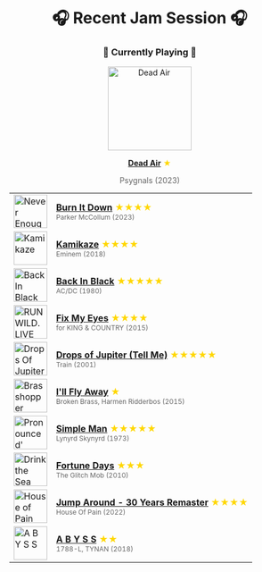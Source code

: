 <div align='center'>

# 🎧 Recent Jam Session 🎧

<h3>🎵 Currently Playing 🎵</h3>

<a href="https://open.spotify.com/track/4k87AXjXSNbDcNu9m0BgM3"><img src="https://i.scdn.co/image/ab67616d0000b273f68df0d2e33a7c96a30a7847" width="150" height="150" alt="Dead Air" /></a>

<b><a href="https://open.spotify.com/track/4k87AXjXSNbDcNu9m0BgM3">Dead Air</a></b><span style="color: gold;"> ★</span>

<span style="color: #666;">Psygnals (2023)</span>

<table style='margin: 0 auto; max-width: 550px;'>
<tr>
<td width="60"><a href="https://open.spotify.com/track/09hVlIVHtEE1nLUv6YGZiW"><img src="https://i.scdn.co/image/ab67616d0000b2730fe330862c62782c7044f044" width="60" height="60" alt="Never Enough" /></a></td>
<td><b><a href="https://open.spotify.com/track/09hVlIVHtEE1nLUv6YGZiW">Burn It Down</a></b> <span style="color: gold;"> ★★★★</span><br><span style="font-size: 12px; color: #666;">Parker McCollum (2023)</span></td>
</tr>
<tr>
<td width="60"><a href="https://open.spotify.com/track/2gsNpSn7VvvJuSrIDfRoYy"><img src="https://i.scdn.co/image/ab67616d0000b273e4073def0c03a91e3fceaf73" width="60" height="60" alt="Kamikaze" /></a></td>
<td><b><a href="https://open.spotify.com/track/2gsNpSn7VvvJuSrIDfRoYy">Kamikaze</a></b> <span style="color: gold;"> ★★★★</span><br><span style="font-size: 12px; color: #666;">Eminem (2018)</span></td>
</tr>
<tr>
<td width="60"><a href="https://open.spotify.com/track/08mG3Y1vljYA6bvDt4Wqkj"><img src="https://i.scdn.co/image/ab67616d0000b2730b51f8d91f3a21e8426361ae" width="60" height="60" alt="Back In Black" /></a></td>
<td><b><a href="https://open.spotify.com/track/08mG3Y1vljYA6bvDt4Wqkj">Back In Black</a></b> <span style="color: gold;"> ★★★★★</span><br><span style="font-size: 12px; color: #666;">AC/DC (1980)</span></td>
</tr>
<tr>
<td width="60"><a href="https://open.spotify.com/track/7zJg7aNCvTKW9EtG1Dvzkl"><img src="https://i.scdn.co/image/ab67616d0000b273a9f93956b93ec03a7555ae7d" width="60" height="60" alt="RUN WILD. LIVE FREE. LOVE STRONG. (Deluxe Anniversary Edition)" /></a></td>
<td><b><a href="https://open.spotify.com/track/7zJg7aNCvTKW9EtG1Dvzkl">Fix My Eyes</a></b> <span style="color: gold;"> ★★★★</span><br><span style="font-size: 12px; color: #666;">for KING & COUNTRY (2015)</span></td>
</tr>
<tr>
<td width="60"><a href="https://open.spotify.com/track/2hKdd3qO7cWr2Jo0Bcs0MA"><img src="https://i.scdn.co/image/ab67616d0000b273a65df73c4011b6a9357c89f0" width="60" height="60" alt="Drops Of Jupiter" /></a></td>
<td><b><a href="https://open.spotify.com/track/2hKdd3qO7cWr2Jo0Bcs0MA">Drops of Jupiter (Tell Me)</a></b> <span style="color: gold;"> ★★★★★</span><br><span style="font-size: 12px; color: #666;">Train (2001)</span></td>
</tr>
<tr>
<td width="60"><a href="https://open.spotify.com/track/1kyTf6EuKSuMyLZSFaQ80s"><img src="https://i.scdn.co/image/ab67616d0000b273f7cf7286c6924c4391fb1a66" width="60" height="60" alt="Brasshopper" /></a></td>
<td><b><a href="https://open.spotify.com/track/1kyTf6EuKSuMyLZSFaQ80s">I'll Fly Away</a></b> <span style="color: gold;"> ★</span><br><span style="font-size: 12px; color: #666;">Broken Brass, Harmen Ridderbos (2015)</span></td>
</tr>
<tr>
<td width="60"><a href="https://open.spotify.com/track/1ju7EsSGvRybSNEsRvc7qY"><img src="https://i.scdn.co/image/ab67616d0000b273128450651c9f0442780d8eb8" width="60" height="60" alt="Pronounced' Leh-'Nerd 'Skin-'Nerd" /></a></td>
<td><b><a href="https://open.spotify.com/track/1ju7EsSGvRybSNEsRvc7qY">Simple Man</a></b> <span style="color: gold;"> ★★★★★</span><br><span style="font-size: 12px; color: #666;">Lynyrd Skynyrd (1973)</span></td>
</tr>
<tr>
<td width="60"><a href="https://open.spotify.com/track/5VWVVSABdgccboSdrKGiZH"><img src="https://i.scdn.co/image/ab67616d0000b273bd4a1098dd7c86d8aa4580f5" width="60" height="60" alt="Drink the Sea" /></a></td>
<td><b><a href="https://open.spotify.com/track/5VWVVSABdgccboSdrKGiZH">Fortune Days</a></b> <span style="color: gold;"> ★★★</span><br><span style="font-size: 12px; color: #666;">The Glitch Mob (2010)</span></td>
</tr>
<tr>
<td width="60"><a href="https://open.spotify.com/track/7L93GESzq43UkKUt5FsOCq"><img src="https://i.scdn.co/image/ab67616d0000b27379606c79fde418c0bc458abb" width="60" height="60" alt="House of Pain (Fine Malt Lyrics) [30 Years] [Deluxe Edition]" /></a></td>
<td><b><a href="https://open.spotify.com/track/7L93GESzq43UkKUt5FsOCq">Jump Around - 30 Years Remaster</a></b> <span style="color: gold;"> ★★★★</span><br><span style="font-size: 12px; color: #666;">House Of Pain (2022)</span></td>
</tr>
<tr>
<td width="60"><a href="https://open.spotify.com/track/1s7oKuT7720tOM0JSshbMv"><img src="https://i.scdn.co/image/ab67616d0000b273bfe4b1f5943476f199f5b666" width="60" height="60" alt="A B Y S S" /></a></td>
<td><b><a href="https://open.spotify.com/track/1s7oKuT7720tOM0JSshbMv">A B Y S S</a></b> <span style="color: gold;"> ★★</span><br><span style="font-size: 12px; color: #666;">1788-L, TYNAN (2018)</span></td>
</tr>
</table>
</div>

